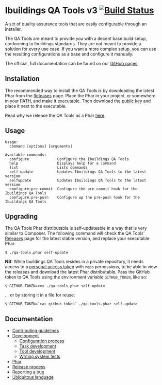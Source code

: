 # Ibuildings QA Tools v3 [![Build Status](https://travis-ci.com/ibuildingsnl/qa-tools-v3.svg?token=JEaBsbhAuRqMRnCxyjuy&branch=master)](https://travis-ci.com/ibuildingsnl/qa-tools-v3)

A set of quality assurance tools that are easily configurable through an installer.

The QA Tools are meant to provide you with a decent base build setup, conforming to Ibuildings standards. 
They are not meant to provide a solution for every use case. If you want a more complex setup,
you can use the resulting configurations as a base and configure it manually.

The official, full documentation can be found on our [GitHub pages][gh-pages].

[gh-pages]: https://ibuildingsnl.github.io/qa-tools-v3

## Installation

The recommended way to install the QA Tools is by downloading the latest Phar
from the [Releases][github-qa-releases] page. Place the Phar in your project, or
somewhere in your [PATH][path], and make it executable. Then download the
[public key][public-key] and place it next to the executable.

Read why we release the QA Tools as a Phar [here](docs/phar.md).

[github-qa-releases]: https://github.com/ibuildingsnl/qa-tools-v3/releases
[path]: https://en.wikipedia.org/wiki/PATH_(variable)
[public-key]: build/release/qa-tools.phar.pubkey

## Usage
 
```sh-session
Usage:
  command [options] [arguments]

Available commands:
  configure             Configure the Ibuildings QA Tools
  help                  Displays help for a command
  list                  Lists commands
  self-update           Updates Ibuildings QA Tools to the latest version
  selfupdate            Updates Ibuildings QA Tools to the latest version
  configure:pre-commit  Configure the pre-commit hook for the Ibuildings QA Tools
  configure:pre-push    Configure up the pre-push hook for the Ibuildings QA Tools
```

## Upgrading

The QA Tools Phar distributable is self-updateable in a way that is very similar
to Composer. The following command will check the QA Tools'
[Releases][github-qa-releases] page for the latest stable version, and replace
your executable Phar:

```sh-session
$ ./qa-tools.phar self-update
```

**NB:** While Ibuildings QA Tools resides in a private repository, it needs
access to a [personal access token][personal-access-tokens] with `repo`
permissions, to be able to view the releases and download the latest Phar
distributable. Pass the GitHub token to QA Tools using the environment variable
`GITHUB_TOKEN`, like so:

```sh-session
$ GITHUB_TOKEN=xxx ./qa-tools.phar self-update
```

... or by storing it in a file for reuse:

```sh-session
$ GITHUB_TOKEN=`cat github-token` ./qa-tools.phar self-update
```

[personal-access-tokens]: https://github.com/settings/tokens

## Documentation

 * [Contributing guidelines](CONTRIBUTING.md)
 * [Development](docs/development.md)
    * [Configuration process](docs/development/configuration-process.md)
    * [Task development](docs/development/task-development.md)
    * [Tool development](docs/development/tool-development.md)
    * [Writing system tests](docs/development/writing-system-tests.md)
 * [Phar](docs/phar.md)
 * [Release process](docs/release-process.md)
 * [Reporting a bug](docs/reporting-a-bug.md)
 * [Ubiquitous language](docs/ubiquitous-language.md)

